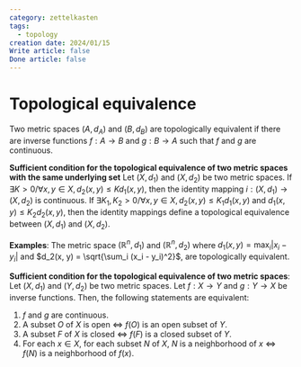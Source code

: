 ```yaml
---
category: zettelkasten
tags:
  - topology
creation date: 2024/01/15
Write article: false
Done article: false
---
```

# Topological equivalence

Two metric spaces $(A, d_A)$ and $(B, d_B)$ are topologically equivalent if there are inverse functions $f: A \rightarrow B$ and $g: B \rightarrow A$ such that $f$ and $g$ are continuous.

**Sufficient condition for the topological equivalence of two metric spaces with the same underlying set**
Let $(X, d_1)$ and $(X, d_2)$ be two metric spaces.
If $\exists K > 0 / \forall x, y \in X, d_2(x, y) \leq K d_1(x, y)$, then the identity mapping $i: (X, d_1) \rightarrow (X, d_2)$ is continuous.
If $\exists K_1, K_2 > 0 / \forall x, y \in X, d_2(x, y) \leq K_1 d_1(x, y)$ and $d_1(x, y) \leq K_2 d_2(x, y)$, then the identity mappings define a topological equivalence between $(X, d_1)$ and $(X, d_2)$.

**Examples**: The metric space $(\mathbb{R}^n, d_1)$ and $(\mathbb{R}^n, d_2)$ where $d_1(x, y) = \max_i \lvert x_i - y_i \rvert$ and $d_2(x, y) = \sqrt{\sum_i (x_i - y_i)^2}$, are topologically equivalent.

**Sufficient condition for the topological equivalence of two metric spaces**:
Let $(X, d_1)$ and $(Y, d_2)$ be two metric spaces. Let $f: X \rightarrow Y$ and $g: Y \rightarrow X$ be inverse functions. Then, the following statements are equivalent:
1. $f$ and $g$ are continuous.
2. A subset $O$ of $X$ is open $\Leftrightarrow$ $f(O)$ is an open subset of $Y$.
3. A subset $F$ of $X$ is closed $\Leftrightarrow$ $f(F)$ is a closed subset of $Y$.
4. For each $x \in X$, for each subset $N$ of $X$, $N$ is a neighborhood of $x$ $\Leftrightarrow$ $f(N)$ is a neighborhood of $f(x)$.